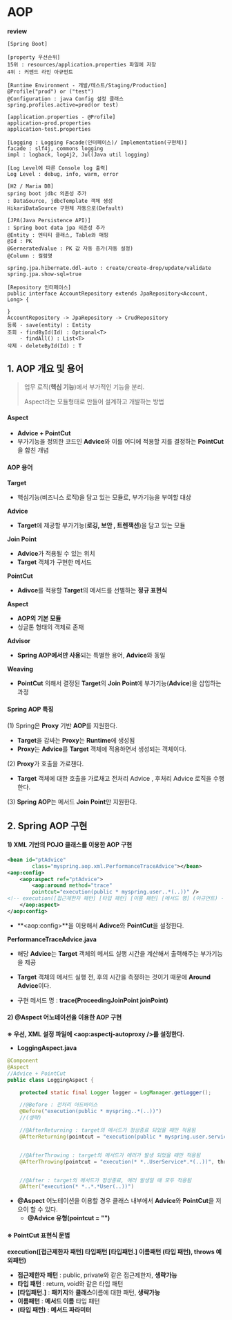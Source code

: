 #  AOP



**review**

```
[Spring Boot]

[property 우선순위]
15위 : resources/application.properties 파일에 저장
4위 : 커맨드 라인 아규먼트

[Runtime Environment - 개발/테스트/Staging/Production]
@Profile("prod") or ("test")
@Configuration : java Config 설정 클래스
spring.profiles.active=prod(or test)

[application.properties - @Profile]
application-prod.properties
application-test.properties

[Logging : Logging Facade(인터페이스)/ Implementation(구현체)]
facade : slf4j, commons logging
impl : logback, log4j2, Jul(Java util logging)

[Log Level에 따른 Console log 출력]
Log Level : debug, info, warm, error

[H2 / Maria DB]
spring boot jdbc 의존성 추가
: DataSource, jdbcTemplate 객체 생성
HikariDataSource 구현체 자동으로(Default)

[JPA(Java Persistence API)]
: Spring boot data jpa 의존성 추가
@Entity : 엔티티 클래스, Table와 매핑
@Id : PK
@GerneratedValue : PK 값 자동 증가(자동 설정)
@Column : 컬럼명

spring.jpa.hibernate.ddl-auto : create/create-drop/update/validate
spring.jpa.show-sql=true

[Repository 인터페이스]
public interface AccountRepository extends JpaRepository<Account, Long> {

}
AccountRepository -> JpaRepository -> CrudRepository
등록 - save(entity) : Entity
조회 - findById(Id) : Optional<T>
	- findAll() : List<T>
삭제 - deleteById(Id) : T
```



## 1. AOP 개요 및 용어

> 업무 로직(**핵심 기능**)에서 부가적인 기능을 분리.
>
> Aspect라는 모듈형태로 만들어 설계하고 개발하는 방법



#### Aspect

- **Advice + PointCut**
- 부가기능을 정의한 코드인 **Advice**와 이를 어디에 적용할 지를 결정하는 **PointCut**을 합친 개념



#### AOP 용어

**Target**

- 핵심기능(비즈니스 로직)을 담고 있는 모듈로, 부가기능을 부여할 대상

**Advice**

- **Target**에 제공할 부가기능(**로깅, 보안 , 트렌잭션**)을 담고 있는 모듈

**Join Point**

- **Advice**가 적용될 수 있는 위치
- **Target** 객체가 구현한 메서드

**PointCut**

- **Adivce**를 적용할 **Target**의 메서드를 선별하는 **정규 표현식**

**Aspect**

- **AOP의 기본 모듈**
- 싱글톤 형태의 객체로 존재

**Advisor**

- **Spring AOP에서만 사용**되는 특별한 용어, **Advice**와 동일

**Weaving**

- **PointCut** 의해서 결정된 **Target**의 **Join Point**에 부가기능(**Advice**)을 삽입하는 과정



#### Spring AOP 특징

(1) Spring은 **Proxy** 기반 **AOP**를 지원한다.

- **Target**을 감싸는 **Proxy**는 **Runtime**에 생성됨
- **Proxy**는 **Advice**를 **Target** 객체에 적용하면서 생성되는 객체이다.

(2) **Proxy**가 호출을 가로챈다.

- **Target** 객체에 대한 호출을 가로채고 전처리 Advice , 후처리 Advice 로직을 수행한다.

(3) **Spring AOP**는 메서드 **Join Point**만 지원한다.





## 2. Spring AOP 구현



#### 1) XML 기반의 POJO 클래스를 이용한 AOP 구현

```xml
<bean id="ptAdvice"
		class="myspring.aop.xml.PerformanceTraceAdvice"></bean>
<aop:config>
	<aop:aspect ref="ptAdvice">
		<aop:around method="trace"
		pointcut="execution(public * myspring.user..*(..))" />
<!-- execution([접근제한자 패턴] [타입 패턴] [이름 패턴] [메서드 명] (아규먼트) -->
	</aop:aspect>
</aop:config>
```

- **\<aop:config>**을 이용해서 **Adivce**와 **PointCut**을 설정한다.



**PerformanceTraceAdvice.java**

- 해당 **Advice**는 **Target** 객체의 메서드 실행 시간을 계산해서 출력해주는 부가기능을 제공

- **Target** 객체의 메서드 실행 전, 후의 시간을 측정하는 것이기 때문에 **Around Advice**이다.
- 구현 메서드 명 : **trace(ProceedingJoinPoint joinPoint)**



#### 2) @Aspect 어노테이션을 이용한 AOP 구현

**※ 우선, XML 설정 파일에  <aop:aspectj-autoproxy />를 설정한다.** 



- **LoggingAspect.java**

```java
@Component
@Aspect
//Advice + PointCut
public class LoggingAspect {

	protected static final Logger logger = LogManager.getLogger();

	//@Before : 전처리 어드바이스
	@Before("execution(public * myspring..*(..))")
    //(생략)

	//@AfterReturning : target의 메서드가 정상종료 되었을 때만 적용됨
	@AfterReturning(pointcut = "execution(public * myspring.user.service.*.*(..))", returning = "ret")


	//@AfterThrowing : target의 메서드가 에러가 발생 되었을 때만 적용됨
	@AfterThrowing(pointcut = "execution(* *..UserService*.*(..))", throwing = "ex")


	//@After : target의 메서드가 정상종료, 에러 발생일 때 모두 적용됨
	@After("execution(* *..*.*User(..))")


```

- **@Aspect** 어노테이션을 이용할 경우 클래스 내부에서 **Advice**와 **PointCut**을 저으이 할 수 있다.
  - **@Advice 유형(pointcut = "")**



#### ※ PointCut 표현식 문법

**execution([접근제한자 패턴] 타입패턴 [타입패턴.] 이름패턴 (타입 패턴), throws 예외패턴)**

- **접근제한자 패턴** : public, private와 같은 접근제한자, **생략가능**
- **타입 패턴** : return, void와 같은 타입 패턴
- **[타입패턴.]** : **패키지**와 **클래스**이름에 대한 패턴, **생략가능**
- **이름패턴** : **메서드 이름** 타입 패턴
- **(타입 패턴)** :  **메서드 파라미터**